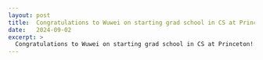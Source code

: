 ```yaml
---
layout: post
title:  Congratulations to Wuwei on starting grad school in CS at Princeton!
date:   2024-09-02
excerpt: >
  Congratulations to Wuwei on starting grad school in CS at Princeton!
---
```

